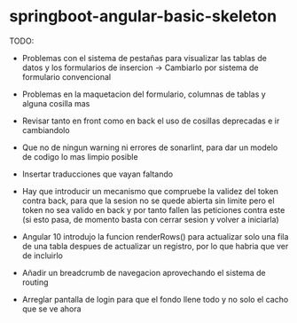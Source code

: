 # springboot-angular-basic-skeleton

TODO:

- Problemas con el sistema de pestañas para visualizar las tablas de datos y los formularios de insercion -> Cambiarlo por sistema de formulario convencional
- Problemas en la maquetacion del formulario, columnas de tablas y alguna cosilla mas

- Revisar tanto en front como en back el uso de cosillas deprecadas e ir cambiandolo
- Que no de ningun warning ni errores de sonarlint, para dar un modelo de codigo lo mas limpio posible
- Insertar traducciones que vayan faltando
- Hay que introducir un mecanismo que compruebe la validez del token contra back, para que la sesion no se quede abierta sin limite pero el token no sea valido en back y por tanto fallen las peticiones contra este (si esto pasa, de momento basta con cerrar sesion y volver a iniciarla)
- Angular 10 introdujo la funcion renderRows() para actualizar solo una fila de una tabla despues de actualizar un registro, por lo que habria que ver de incluirlo
- Añadir un breadcrumb de navegacion aprovechando el sistema de routing
- Arreglar pantalla de login para que el fondo llene todo y no solo el cacho que se ve ahora